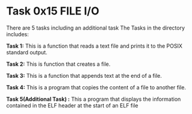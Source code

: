 # Task 0x15 FILE I/O

There are 5 tasks including an additional task
The Tasks in the directory includes:

**Task 1:** This is a function that reads a text file and prints it to the POSIX standard output.

**Task 2:** This is function that creates a file.

**Task 3:** This is a function that appends text at the end of a file.

**Task 4:** This is a program that copies the content of a file to another file.

**Task 5(Additional Task) :** This a program that displays the information contained in the ELF header at the start of an ELF file
